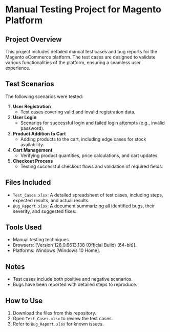# Manual Testing Project for Magento Platform

## Project Overview
This project includes detailed manual test cases and bug reports for the Magento eCommerce platform. The test cases are designed to validate various functionalities of the platform, ensuring a seamless user experience.

## Test Scenarios
The following scenarios were tested:
1. **User Registration**  
   - Test cases covering valid and invalid registration data.
2. **User Login**  
   - Scenarios for successful login and failed login attempts (e.g., invalid password).
3. **Product Addition to Cart**  
   - Adding products to the cart, including edge cases for stock availability.
4. **Cart Management**  
   - Verifying product quantities, price calculations, and cart updates.
5. **Checkout Process**  
   - Testing successful checkout flows and validation of required fields.

## Files Included
- `Test_Cases.xlsx`: A detailed spreadsheet of test cases, including steps, expected results, and actual results.
- `Bug_Report.xlsx`: A document summarizing all identified bugs, their severity, and suggested fixes.

## Tools Used
- Manual testing techniques.
- Browsers: [Version 128.0.6613.138 (Official Build) (64-bit)].
- Platforms: Windows [Windows 10 Home].

## Notes
- Test cases include both positive and negative scenarios.
- Bugs have been reported with detailed steps to reproduce.

## How to Use
1. Download the files from this repository.
2. Open `Test_Cases.xlsx` to review the test cases.
3. Refer to `Bug_Report.xlsx` for known issues.
